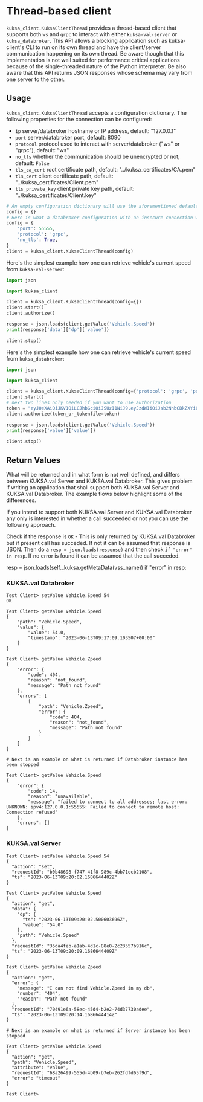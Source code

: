 # Thread-based client

`kuksa_client.KuksaClientThread` provides a thread-based client that supports both `ws` and `grpc` to interact with either `kuksa-val-server` or `kuksa_databroker`.
This API allows a blocking application such as kuksa-client's CLI to run on its own thread and have the client/server communication happening on its own thread.
Be aware though that this implementation is not well suited for performance critical applications because of the single-threaded nature of the Python interpreter.
Be also aware that this API returns JSON responses whose schema may vary from one server to the other.

## Usage

`kuksa_client.KuksaClientThread` accepts a configuration dictionary. The following properties for the connection can be configured:
- `ip` server/databroker hostname or IP address, default: "127.0.0.1"
- `port` server/databroker port, default: 8090
- `protocol` protocol used to interact with server/databroker ("ws" or "grpc"), default: "ws"
- `no_tls` whether the communication should be unencrypted or not, default: `False`
- `tls_ca_cert` root certificate path, default: "../kuksa_certificates/CA.pem"
- `tls_cert` client certificate path, default: "../kuksa_certificates/Client.pem"
- `tls_private_key` client private key path, default: "../kuksa_certificates/Client.key"

```python
# An empty configuration dictionary will use the aforementioned default values:
config = {}
# Here is what a databroker configuration with an insecure connection would look like:
config = {
    'port': 55555,
    'protocol': 'grpc',
    'no_tls': True, 
}
client = kuksa_client.KuksaClientThread(config)
```

Here's the simplest example how one can retrieve vehicle's current speed from `kuksa-val-server`:

```python
import json

import kuksa_client

client = kuksa_client.KuksaClientThread(config={})
client.start()
client.authorize()

response = json.loads(client.getValue('Vehicle.Speed'))
print(response['data']['dp']['value'])

client.stop()
```

Here's the simplest example how one can retrieve vehicle's current speed from `kuksa_databroker`:

```python
import json

import kuksa_client

client = kuksa_client.KuksaClientThread(config={'protocol': 'grpc', 'port': 55555, 'insecure': True})
client.start()
# next two lines only needed if you want to use authorization
token = "eyJ0eXAiOiJKV1QiLCJhbGciOiJSUzI1NiJ9.eyJzdWIiOiJsb2NhbCBkZXYiLCJpc3MiOiJjcmVhdGVUb2tlbi5weSIsImF1ZCI6WyJrdWtzYS52YWwiXSwiaWF0IjoxNTE2MjM5MDIyLCJleHAiOjE3NjcyMjU1OTksInNjb3BlIjoicHJvdmlkZSJ9.OJWzTvDjcmeWyg3vmBR5TEtqYaHq8HrpFLlTKZAfDBAQBUHpyUEboJ97jfWuWgBnTpnfboyfAbwvLqo6bEVZ6tXzF8n9LtW6HmPbIWoDqXuobM2grUCVaGKuOcnCpMCQYChziqHbYwRJYP9nkYgbQU1kE4dN7880Io4xzq0GEbWksB2CVpOoExQUmCZpCohPs-XEkdmXhcUKnWnOeiSsRGKusx987vpY_WOXh6WE7DfJgzAgpPDo33qI7zQuTzUILORQsiHmsrQO0-zcvokNjaQUzlt5ETZ7MQLCtiUQaN0NMbDMCWkmSfNvZ5hKCNbfr2FaiMzrGBOQdvQiFo-DqZKGNweaGpufYXuaKfn3SXKoDr8u1xDE5oKgWMjxDR9pQYGzIF5bDXITSywCm4kN5DIn7e2_Ga28h3rBl0t0ZT0cwlszftQRueDTFcMns1u9PEDOqf7fRrhjq3zqpxuMAoRANVd2z237eBsS0AvdSIxL52N4xO8P_h93NN8Vaum28fTPxzm8p9WlQh4mgUelggtT415hLcxizx15ARIRG0RiW91Pglzt4WRtXHnsg93Ixd3yXXzZ2i4Y0hqhj_L12SsXunK2VxKup2sFCQz6wM-t_7ADmNYcs80idzsadY8rYKDV8N1WqOOd4ANG_nzWa86Tyu6wAwhDVag5nbFmLZQ"
client.authorize(token_or_tokenfile=token)

response = json.loads(client.getValue('Vehicle.Speed'))
print(response['value']['value'])

client.stop()
```

## Return Values

What will be returned and in what form is not well defined, and differs between KUKSA.val Server and KUKSA.val Databroker.
This gives problem if writing an application that shall support both KUKSA.val Server and KUKSA.val Databroker.
The example flows below highlight some of the differences.

If you intend to support both KUKSA.val Server and KUKSA.val Databroker any only is interested in whether a call
succeeded or not you can use the following approach.

Check if the response is `OK` - This is only returned by KUKSA.val Databroker but if present call has succeded.
If not it can be assumed that response is JSON.
Then do a `resp = json.loads(response)` and then check `if "error" in resp`. If no error is found it can be assumed
that the call succeded.

 resp = json.loads(self._kuksa.getMetaData(vss_name))
        if "error" in resp:


### KUKSA.val Databroker

```
Test Client> setValue Vehicle.Speed 54
OK

Test Client> getValue Vehicle.Speed
{
    "path": "Vehicle.Speed",
    "value": {
        "value": 54.0,
        "timestamp": "2023-06-13T09:17:09.103507+00:00"
    }
}

Test Client> getValue Vehicle.Zpeed
{
    "error": {
        "code": 404,
        "reason": "not_found",
        "message": "Path not found"
    },
    "errors": [
        {
            "path": "Vehicle.Zpeed",
            "error": {
                "code": 404,
                "reason": "not_found",
                "message": "Path not found"
            }
        }
    ]
}

# Next is an example on what is returned if Databroker instance has been stopped

Test Client> getValue Vehicle.Speed
{
    "error": {
        "code": 14,
        "reason": "unavailable",
        "message": "failed to connect to all addresses; last error: UNKNOWN: ipv4:127.0.0.1:55555: Failed to connect to remote host: Connection refused"
    },
    "errors": []
}
```

### KUKSA.val Server

```
Test Client> setValue Vehicle.Speed 54
{
  "action": "set",
  "requestId": "b0b48698-f747-41f8-989c-4bb71ecb2108",
  "ts": "2023-06-13T09:20:02.1686644402Z"
}

Test Client> getValue Vehicle.Speed
{
  "action": "get",
  "data": {
    "dp": {
      "ts": "2023-06-13T09:20:02.500603696Z",
      "value": "54.0"
    },
    "path": "Vehicle.Speed"
  },
  "requestId": "35da4feb-a1ab-4d1c-88e0-2c23557b916c",
  "ts": "2023-06-13T09:20:09.1686644409Z"
}

Test Client> getValue Vehicle.Zpeed
{
  "action": "get",
  "error": {
    "message": "I can not find Vehicle.Zpeed in my db",
    "number": "404",
    "reason": "Path not found"
  },
  "requestId": "70491e6a-58ec-45d4-b2e2-74d37730adee",
  "ts": "2023-06-13T09:20:14.1686644414Z"
}

# Next is an example on what is returned if Server instance has been stopped

Test Client> getValue Vehicle.Speed
{
  "action": "get",
  "path": "Vehicle.Speed",
  "attribute": "value",
  "requestId": "68a26499-555d-4b09-b7eb-262fdfd65f9d",
  "error": "timeout"
}

Test Client> 
```
